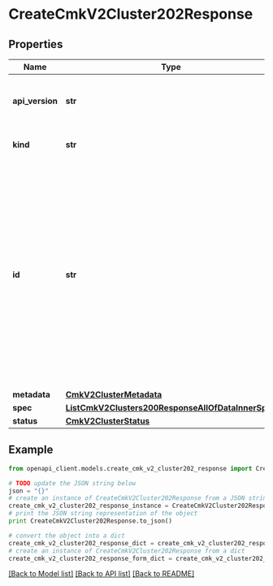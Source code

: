 # CreateCmkV2Cluster202Response


## Properties
Name | Type | Description | Notes
------------ | ------------- | ------------- | -------------
**api_version** | **str** | APIVersion defines the schema version of this representation of a resource. | [optional] [readonly] 
**kind** | **str** | Kind defines the object this REST resource represents. | [optional] [readonly] 
**id** | **str** | ID is the \&quot;natural identifier\&quot; for an object within its scope/namespace; it is normally unique across time but not space. That is, you can assume that the ID will not be reclaimed and reused after an object is deleted (\&quot;time\&quot;); however, it may collide with IDs for other object &#x60;kinds&#x60; or objects of the same &#x60;kind&#x60; within a different scope/namespace (\&quot;space\&quot;). | [optional] [readonly] 
**metadata** | [**CmkV2ClusterMetadata**](CmkV2ClusterMetadata.md) |  | [optional] 
**spec** | [**ListCmkV2Clusters200ResponseAllOfDataInnerSpec**](ListCmkV2Clusters200ResponseAllOfDataInnerSpec.md) |  | 
**status** | [**CmkV2ClusterStatus**](CmkV2ClusterStatus.md) |  | 

## Example

```python
from openapi_client.models.create_cmk_v2_cluster202_response import CreateCmkV2Cluster202Response

# TODO update the JSON string below
json = "{}"
# create an instance of CreateCmkV2Cluster202Response from a JSON string
create_cmk_v2_cluster202_response_instance = CreateCmkV2Cluster202Response.from_json(json)
# print the JSON string representation of the object
print CreateCmkV2Cluster202Response.to_json()

# convert the object into a dict
create_cmk_v2_cluster202_response_dict = create_cmk_v2_cluster202_response_instance.to_dict()
# create an instance of CreateCmkV2Cluster202Response from a dict
create_cmk_v2_cluster202_response_form_dict = create_cmk_v2_cluster202_response.from_dict(create_cmk_v2_cluster202_response_dict)
```
[[Back to Model list]](../ccloud/README.md#documentation-for-models) [[Back to API list]](../ccloud/README.md#documentation-for-api-endpoints) [[Back to README]](../ccloud/README.md)


